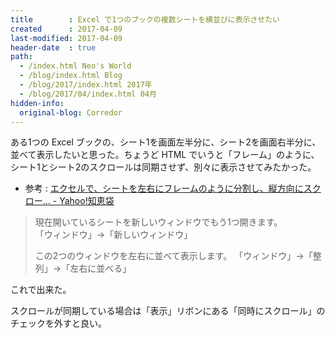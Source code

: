 ```yaml
---
title        : Excel で1つのブックの複数シートを横並びに表示させたい
created      : 2017-04-09
last-modified: 2017-04-09
header-date  : true
path:
  - /index.html Neo's World
  - /blog/index.html Blog
  - /blog/2017/index.html 2017年
  - /blog/2017/04/index.html 04月
hidden-info:
  original-blog: Corredor
---
```


ある1つの Excel ブックの、シート1を画面左半分に、シート2を画面右半分に、並べて表示したいと思った。ちょうど HTML でいうと「フレーム」のように、シート1とシート2のスクロールは同期させず、別々に表示させてみたかった。

- 参考 : [エクセルで、シートを左右にフレームのように分割し、縦方向にスクロー... - Yahoo!知恵袋](https://detail.chiebukuro.yahoo.co.jp/qa/question_detail/q1012278835)

> 現在開いているシートを新しいウィンドウでもう1つ開きます。  
> 「ウィンドウ」→「新しいウィンドウ」
> 
> この2つのウィンドウを左右に並べて表示します。 「ウィンドウ」→「整列」→「左右に並べる」

これで出来た。

スクロールが同期している場合は「表示」リボンにある「同時にスクロール」のチェックを外すと良い。
